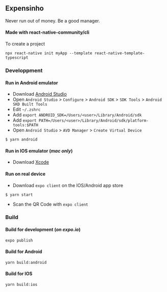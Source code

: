 ## Expensinho
Never run out of money. Be a good manager.

#### Made with react-native-community/cli
To create a project
```
npx react-native init myApp --template react-native-template-typescript
```

### Developpment
#### Run in Android emulator
- Download [Android Studio](https://developer.android.com/studio)
- Open `Android Studio` > `Configure` > `Android SDK` > `SDK Tools` > `Android SKD Built Tools`
- Edit `~/.zshrc`
- Add `export ANDROID_SDK=/Users/<user>/Library/Android/sdk`
- Add `export PATH=/Users/<user>/Library/Android/sdk/platform-tools:$PATH`
- Open `Android Studio` > `AVD Manager` > `Create Virtual Device`
  
```
$ yarn android
```

#### Run in IOS emulator (_mac only_)
- Download [Xcode](https://developer.apple.com/xcode/)

#### Run on real device
- Download `expo client` on the IOS/Android app store
  
```
$ yarn start
```
- Scan the QR Code with `expo client`

### Build
#### Build for development (_on expo.io_)
```
expo publish
```

#### Build for Android
```
yarn build:android
```

#### Build for IOS
````
yarn build:ios
````